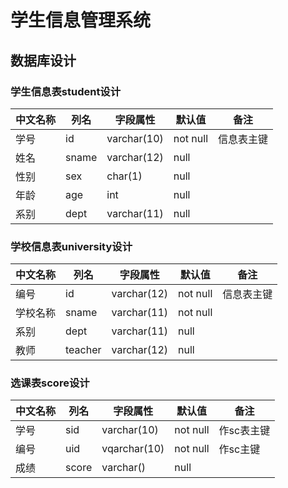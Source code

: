 # 学生信息管理系统
## 数据库设计
### 学生信息表student设计

|中文名称 |列名 |字段属性 |默认值 | 备注 |
|-----|-----|------|-----|------|
|学号    |id   |varchar(10)|not null|信息表主键|
|姓名    |sname |varchar(12)|null  |         |
|性别    |sex  |char(1)|null  |         |
|年龄    |age  |int |null  |         |
|系别    |dept |varchar(11)|null  |         |

### 学校信息表university设计
|中文名称 |列名 |字段属性 |默认值 | 备注 |
|-----|-----|------|-----|------|
|编号    |id  |varchar(12) |not null|信息表主键|
|学校名称|sname |varchar(11)|not null|        |
|系别 |dept|varchar(11) |null |          |
|教师|teacher|varchar(12) |null |          |

### 选课表score设计
|中文名称 |列名 |字段属性 |默认值 | 备注 |
|-----|-----|------|-----|------|
|学号    |sid   |varchar(10)|not null|作sc表主键|
|编号    |uid |vqarchar(10)|not null|作sc主键|
|成绩  |score  |varchar()|null|       |
